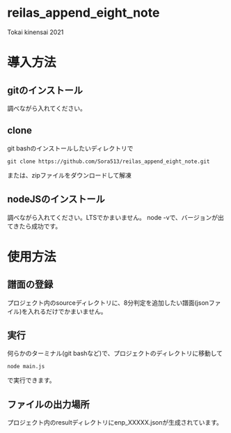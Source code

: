 # reilas_append_eight_note
Tokai kinensai 2021

# 導入方法
## gitのインストール
調べながら入れてください。
## clone
git bashのインストールしたいディレクトリで
```
git clone https://github.com/Sora513/reilas_append_eight_note.git
```
または、zipファイルをダウンロードして解凍

## nodeJSのインストール
調べながら入れてください。LTSでかまいません。
node -vで、バージョンが出てきたら成功です。

# 使用方法
## 譜面の登録
プロジェクト内のsourceディレクトリに、8分判定を追加したい譜面(jsonファイル)を入れるだけでかまいません。
## 実行
何らかのターミナル(git bashなど)で、プロジェクトのディレクトリに移動して
```
node main.js
```
で実行できます。
## ファイルの出力場所
プロジェクト内のresultディレクトリにenp_XXXXX.jsonが生成されています。
